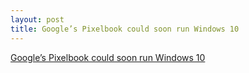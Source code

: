 ```yaml
---
layout: post
title: Google’s Pixelbook could soon run Windows 10
---
```


[Google’s Pixelbook could soon run Windows 10](https://www.techradar.com/news/googles-pixelbook-could-soon-run-windows-10)
